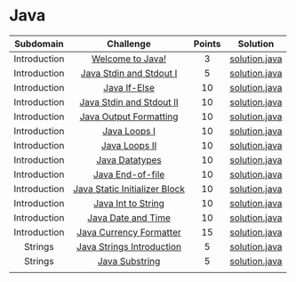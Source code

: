 # Java

|          Subdomain          |                                                         Challenge                                                        | Points |                                                                                         Solution                                                                                        |
|:---------------------------:|:------------------------------------------------------------------------------------------------------------------------:|:------:|:---------------------------------------------------------------------------------------------------------------------------------------------------------------------------------------:|
|         Introduction        | [Welcome to Java!](https://www.hackerrank.com/challenges/welcome-to-java)                                                |    3   | [solution.java](https://github.com/Utkarsh299-tech/HackerRank_Solution/blob/main/Java/Introduction/Welcome%20to%20Java!/solution.java)                                                  |
|         Introduction        | [Java Stdin and Stdout I](https://www.hackerrank.com/challenges/java-stdin-and-stdout-1)                                 |    5   | [solution.java](https://github.com/Utkarsh299-tech/HackerRank_Solution/blob/main/Java/Introduction/Java%20Stdin%20and%20Stdout%20I/solution.java)                                       |
|         Introduction        | [Java If-Else](https://www.hackerrank.com/challenges/java-if-else)                                                       |   10   | [solution.java](https://github.com/Utkarsh299-tech/HackerRank_Solution/blob/main/Java/Introduction/Java%20If-Else/solution.java)                                                        |
|         Introduction        | [Java Stdin and Stdout II](https://www.hackerrank.com/challenges/java-stdin-stdout)                                      |   10   | [solution.java](https://github.com/Utkarsh299-tech/HackerRank_Solution/blob/main/Java/Introduction/Java%20Stdin%20and%20Stdout%20II/solution.java)                                      |
|         Introduction        | [Java Output Formatting](https://www.hackerrank.com/challenges/java-output-formatting)                                   |   10   | [solution.java](https://github.com/Utkarsh299-tech/HackerRank_Solution/blob/main/Java/Introduction/Java%20Output%20Formatting/solution.java)                                            |
|         Introduction        | [Java Loops I](https://www.hackerrank.com/challenges/java-loops-i)                                                       |   10   | [solution.java](https://github.com/Utkarsh299-tech/HackerRank_Solution/blob/main/Java/Introduction/Java%20Loops%20I/solution.java)                                                      |
|         Introduction        | [Java Loops II](https://www.hackerrank.com/challenges/java-loops)                                                        |   10   | [solution.java](https://github.com/Utkarsh299-tech/HackerRank_Solution/blob/main/Java/Introduction/Java%20Loops%20II/solution.java)                                                    |
|         Introduction        | [Java Datatypes](https://www.hackerrank.com/challenges/java-datatypes)                                                   |   10   | [solution.java](https://github.com/Utkarsh299-tech/HackerRank_Solution/blob/main/Java/Introduction/Java%20Datatypes/solution.java)                                                      |
|         Introduction        | [Java End-of-file](https://www.hackerrank.com/challenges/java-end-of-file)                                               |   10   | [solution.java](https://github.com/Utkarsh299-tech/HackerRank_Solution/blob/main/Java/Introduction/Java%20End-of-file/solution.java)                                                      |
|         Introduction        | [Java Static Initializer Block](https://www.hackerrank.com/challenges/java-static-initializer-block)                     |   10   | [solution.java](https://github.com/Utkarsh299-tech/HackerRank_Solution/blob/main/Java/Introduction/Java%20Static%20Initializer%20Block/solution.java)                                    |
|         Introduction        | [Java Int to String](https://www.hackerrank.com/challenges/java-int-to-string)                                           |   10   | [solution.java](https://github.com/Utkarsh299-tech/HackerRank_Solution/blob/main/Java/Introduction/Java%20Int%20to%20String/solution.java)                                                |
|         Introduction        | [Java Date and Time](https://www.hackerrank.com/challenges/java-date-and-time)                                           |   10   | [solution.java](https://github.com/Utkarsh299-tech/HackerRank_Solution/blob/main/Java/Introduction/Java%20Date%20and%20Time/solution.java)                                                |
|         Introduction        | [Java Currency Formatter](https://www.hackerrank.com/challenges/java-currency-formatter)                                 |   15   | [solution.java](https://github.com/Utkarsh299-tech/HackerRank_Solution/blob/main/Java/Introduction/Java%20Currency%20Formatter/solution.java)                                            |
|         Strings             | [Java Strings Introduction](https://www.hackerrank.com/challenges/java-strings-introduction)                             |   5   | [solution.java](https://github.com/Utkarsh299-tech/HackerRank_Solution/blob/main/Java/Strings/Java%20Strings%20Introduction/solution.java)                                                |
|         Strings             | [Java Substring](https://www.hackerrank.com/challenges/java-substring)                                                   |   5   | [solution.java](https://github.com/Utkarsh299-tech/HackerRank_Solution/blob/main/Java/Strings/Java%20Substring/solution.java)     
           |
